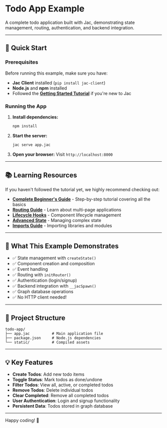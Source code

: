 # Todo App Example

A complete todo application built with Jac, demonstrating state management, routing, authentication, and backend integration.

---

## 🚀 Quick Start

### Prerequisites

Before running this example, make sure you have:
- **Jac Client** installed (`pip install jac-client`)
- **Node.js** and **npm** installed
- Followed the **[Getting Started Tutorial](../../docs/README.md)** if you're new to Jac

### Running the App

1. **Install dependencies:**
   ```bash
   npm install
   ```

2. **Start the server:**
   ```bash
   jac serve app.jac
   ```

3. **Open your browser:**
   Visit `http://localhost:8000`

---

## 📚 Learning Resources

If you haven't followed the tutorial yet, we highly recommend checking out:

- **[Complete Beginner's Guide](../../docs/README.md)** - Step-by-step tutorial covering all the basics
- **[Routing Guide](../../docs/routing.md)** - Learn about multi-page applications
- **[Lifecycle Hooks](../../docs/lifecycle-hooks.md)** - Component lifecycle management
- **[Advanced State](../../docs/advanced-state.md)** - Managing complex state
- **[Imports Guide](../../docs/imports.md)** - Importing libraries and modules

---

## 🎯 What This Example Demonstrates

- ✅ State management with `createState()`
- ✅ Component creation and composition
- ✅ Event handling
- ✅ Routing with `initRouter()`
- ✅ Authentication (login/signup)
- ✅ Backend integration with `__jacSpawn()`
- ✅ Graph database operations
- ✅ No HTTP client needed!

---

## 📁 Project Structure

```
todo-app/
├── app.jac          # Main application file
├── package.json     # Node.js dependencies
└── static/          # Compiled assets
```

---

## 💡 Key Features

- **Create Todos**: Add new todo items
- **Toggle Status**: Mark todos as done/undone
- **Filter Todos**: View all, active, or completed todos
- **Remove Todos**: Delete individual todos
- **Clear Completed**: Remove all completed todos
- **User Authentication**: Login and signup functionality
- **Persistent Data**: Todos stored in graph database

---

Happy coding! 🎉

